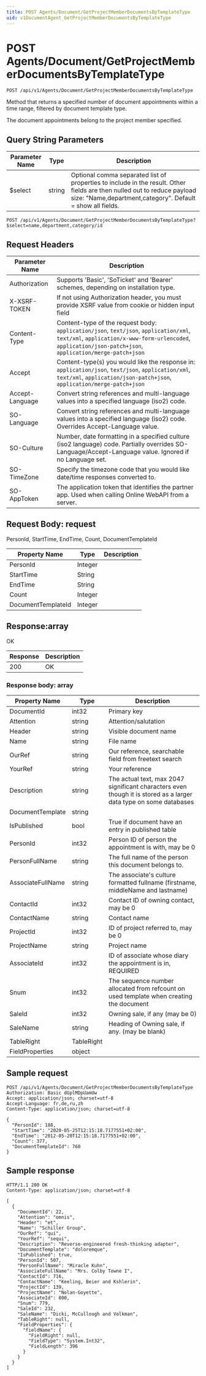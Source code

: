 ```yaml
---
title: POST Agents/Document/GetProjectMemberDocumentsByTemplateType
uid: v1DocumentAgent_GetProjectMemberDocumentsByTemplateType
---
```


# POST Agents/Document/GetProjectMemberDocumentsByTemplateType

```http
POST /api/v1/Agents/Document/GetProjectMemberDocumentsByTemplateType
```

Method that returns a specified number of document appointments within a time range, filtered by document template type.


The document appointments belong to the project member specified.






## Query String Parameters

| Parameter Name | Type |  Description |
|----------------|------|--------------|
| $select | string |  Optional comma separated list of properties to include in the result. Other fields are then nulled out to reduce payload size: "Name,department,category". Default = show all fields. |

```http
POST /api/v1/Agents/Document/GetProjectMemberDocumentsByTemplateType?$select=name,department,category/id
```


## Request Headers

| Parameter Name | Description |
|----------------|-------------|
| Authorization  | Supports 'Basic', 'SoTicket' and 'Bearer' schemes, depending on installation type. |
| X-XSRF-TOKEN   | If not using Authorization header, you must provide XSRF value from cookie or hidden input field |
| Content-Type | Content-type of the request body: `application/json`, `text/json`, `application/xml`, `text/xml`, `application/x-www-form-urlencoded`, `application/json-patch+json`, `application/merge-patch+json` |
| Accept         | Content-type(s) you would like the response in: `application/json`, `text/json`, `application/xml`, `text/xml`, `application/json-patch+json`, `application/merge-patch+json` |
| Accept-Language | Convert string references and multi-language values into a specified language (iso2) code. |
| SO-Language | Convert string references and multi-language values into a specified language (iso2) code. Overrides Accept-Language value. |
| SO-Culture | Number, date formatting in a specified culture (iso2 language) code. Partially overrides SO-Language/Accept-Language value. Ignored if no Language set. |
| SO-TimeZone | Specify the timezone code that you would like date/time responses converted to. |
| SO-AppToken | The application token that identifies the partner app. Used when calling Online WebAPI from a server. |

## Request Body: request 

PersonId, StartTime, EndTime, Count, DocumentTemplateId 

| Property Name | Type |  Description |
|----------------|------|--------------|
| PersonId | Integer |  |
| StartTime | String |  |
| EndTime | String |  |
| Count | Integer |  |
| DocumentTemplateId | Integer |  |

## Response:array

OK

| Response | Description |
|----------------|-------------|
| 200 | OK |

### Response body: array

| Property Name | Type |  Description |
|----------------|------|--------------|
| DocumentId | int32 | Primary key |
| Attention | string | Attention/salutation |
| Header | string | Visible document name |
| Name | string | File name |
| OurRef | string | Our reference, searchable field from freetext search |
| YourRef | string | Your reference |
| Description | string | The actual text, max 2047 significant characters even though it is stored as a larger data type on some databases |
| DocumentTemplate | string |  |
| IsPublished | bool | True if document have an entry in published table |
| PersonId | int32 | Person ID of person the appointment is with, may be 0 |
| PersonFullName | string | The full name of the person this document belongs to. |
| AssociateFullName | string | The associate's culture formatted fullname (firstname, middleName and lastname) |
| ContactId | int32 | Contact ID of owning contact, may be 0 |
| ContactName | string | Contact name |
| ProjectId | int32 | ID of project referred to, may be 0 |
| ProjectName | string | Project name |
| AssociateId | int32 | ID of associate whose diary the appointment is in, REQUIRED |
| Snum | int32 | The sequence number allocated from refcount on used template when creating the document |
| SaleId | int32 | Owning sale, if any (may be 0) |
| SaleName | string | Heading of Owning sale, if any. (may be blank) |
| TableRight | TableRight |  |
| FieldProperties | object |  |

## Sample request

```http!
POST /api/v1/Agents/Document/GetProjectMemberDocumentsByTemplateType
Authorization: Basic dGplMDpUamUw
Accept: application/json; charset=utf-8
Accept-Language: fr,de,ru,zh
Content-Type: application/json; charset=utf-8

{
  "PersonId": 188,
  "StartTime": "2020-05-25T12:15:18.7177551+02:00",
  "EndTime": "2012-05-20T12:15:18.7177551+02:00",
  "Count": 377,
  "DocumentTemplateId": 760
}
```

## Sample response

```http_
HTTP/1.1 200 OK
Content-Type: application/json; charset=utf-8

[
  {
    "DocumentId": 22,
    "Attention": "omnis",
    "Header": "et",
    "Name": "Schiller Group",
    "OurRef": "qui",
    "YourRef": "sequi",
    "Description": "Reverse-engineered fresh-thinking adapter",
    "DocumentTemplate": "doloremque",
    "IsPublished": true,
    "PersonId": 507,
    "PersonFullName": "Miracle Kuhn",
    "AssociateFullName": "Mrs. Colby Towne I",
    "ContactId": 716,
    "ContactName": "Keeling, Beier and Kshlerin",
    "ProjectId": 139,
    "ProjectName": "Nolan-Goyette",
    "AssociateId": 800,
    "Snum": 779,
    "SaleId": 232,
    "SaleName": "Dicki, McCullough and Volkman",
    "TableRight": null,
    "FieldProperties": {
      "fieldName": {
        "FieldRight": null,
        "FieldType": "System.Int32",
        "FieldLength": 396
      }
    }
  }
]
```